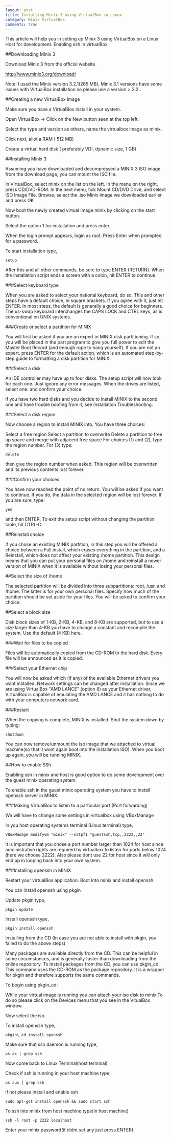 ```yaml
---
layout: post
title: Installing Minix 3 using VirtualBox in Linux 
category: Minix VirtualBox
comments: true
---
```


This article will help you in setting up Minix 3 using VirtualBox on a Linux Host for development.
Enabling ssh in virtualBox


##Downloading Minix 3

Download Minix 3 from the official website

http://www.minix3.org/download/

Note: I used the Minix version 3.2.1(265 MB), Minix 3.1 versions have some issues with VirtualBox installation so please use a version > 3.2 .

##Creating a new VirtualBox Image

Make sure you have a VirtualBox install in your system.

Open VirtualBox -> Click on the New button seen at the top left.

Select the type and version as others, name the virtualbox image as minix.

Click next, allot a RAM ( 512 MB) 

Create a virtual hard disk ( preferably VDI, dynamic size, 1 GB)


##Installing Minix 3 

Assuming you have downloaded and decompressed a MINIX 3 ISO image from the download page, you can mount the ISO file:

In VirtualBox, select minix on the list on the left.
In the menu on the right, press CD/DVD-ROM.
In the next menu, tick Mount CD/DVD Drive, and select ISO Image File.
Browse, select the .iso Minix image we downloaded earlier and press OK

Now boot the newly created virtual Image minix by clicking on the start button.

Select the option 1 for installation and press enter.

When the login prompt appears, login as root. Press Enter when prompted for a password.

To start installation type,
    
    setup

After this and all other commands, be sure to type ENTER (RETURN). When the installation script ends a screen with a colon, hit ENTER to continue.

###Select keyboard type

When you are asked to select your national keyboard, do so. This and other steps have a default choice, in square brackets. If you agree with it, just hit ENTER. In most steps, the default is generally a good choice for beginners. The us-swap keyboard interchanges the CAPS LOCK and CTRL keys, as is conventional on UNIX systems.

###Create or select a partition for MINIX

You will first be asked if you are an expert in MINIX disk partitioning. If so, you will be placed in the part program to give you full power to edit the Master Boot Record (and enough rope to hang yourself). If you are not an expert, press ENTER for the default action, which is an automated step-by-step guide to formatting a disk partition for MINIX.

###Select a disk

An IDE controller may have up to four disks. The setup script will now look for each one. Just ignore any error messages. When the drives are listed, select one. and confirm your choice.

If you have two hard disks and you decide to install MINIX to the second one and have trouble booting from it, see Installation Troubleshooting.

###Select a disk region

Now choose a region to install MINIX into. You have three choices:

Select a free region
Select a partition to overwrite
Delete a partition to free up space and merge with adjacent free space
For choices (1) and (2), type the region number. For (3) type:


    delete

then give the region number when asked. This region will be overwritten and its previous contents lost forever.

###Confirm your choices

You have now reached the point of no return. You will be asked if you want to continue. If you do, the data in the selected region will be lost forever. If you are sure, type:


    yes

and then ENTER. To exit the setup script without changing the partition table, hit CTRL-C.

##Reinstall choice

If you chose an existing MINIX partition, in this step you will be offered a choice between a Full install, which erases everything in the partition, and a Reinstall, which does not affect your existing /home partition. This design means that you can put your personal files on /home and reinstall a newer version of MINIX when it is available without losing your personal files.

##Select the size of /home

The selected partition will be divided into three subpartitions: root, /usr, and /home. The latter is for your own personal files. Specify how much of the partition should be set aside for your files. You will be asked to confirm your choice.

##Select a block size

Disk block sizes of 1-KB, 2-KB, 4-KB, and 8-KB are supported, but to use a size larger than 4-KB you have to change a constant and recompile the system. Use the default (4 KB) here.

###Wait for files to be copied

Files will be automatically copied from the CD-ROM to the hard disk. Every file will be announced as it is copied.

###Select your Ethernet chip

You will now be asked which (if any) of the available Ethernet drivers you want installed. Network settings can be changed after installation. 
Since we are using VirtualBox "AMD LANCE" (option 8) as your Ethernet driver, VirtualBox is capable of emulating the AMD LANCE and it has nothing to do with your computers network card.

###Restart

When the copying is complete, MINIX is installed. Shut the system down by typing:

    shutdown

You can now remove/unmount the iso image that we attached to virtual machine(so that it wont again boot into the installation ISO). When you boot up again, you will be running MINIX.

##How to enable SSh

Enabling ssh in minix and host is good option to do some development over the guest minix operating system.

To enable ssh in the guest minix operating system you have to install openssh server in MINIX.

###Making VirtualBox to listen to a particular port (Port forwarding) 

We will have to change some settings in virtualbox using VBoxManage 

In you host operating systems terminal (Linux terminal) type,

    VBoxManage modifyvm "minix" --natpf1 "guestssh,tcp,,2222,,22"

It is important that you chose a port number larger than 1024 for host since administrative rights are required by virtualbox to listen for ports below 1024 (here we choose 2222). Also please dont use 22 for host since it will only end up in looping back into your own system.

###Installing openssh in MINIX

Restart your virtualBox application. Boot into minix and install openssh.

You can install openssh using pkgin 

Update pkgin type,

    pkgin update 

Install openssh type,

    pkgin install openssh

Installing from the CD (In case you are not able to install with pkgin, you failed to do the above steps)

Many packages are available directly from the CD. This can be helpful in some circumstances, and is generally faster than downloading from the online repository.
To install packages from the CD, you can use pkgin\_cd. This command uses the CD-ROM as the package repository. It is a wrapper for pkgin and therefore supports the same commands.

To begin using pkgin\_cd:

While your virtual image is running you can attach your iso disk to minix.To do so please click on the Devices menu that you see in the VitualBox window.

Now select the iso.

To install openssh type,
        
    pkgin\_cd install openssh

Make sure that ssh daemon is running type,

    ps ax | grep ssh

Now come back to Linux Terminal(host terminal)

Check if ssh is running in your host machine type,
    
    ps aux | grep ssh

if not please install and enable ssh 

    sudo apt-get install openssh && sudo start ssh

To ssh into minix from host machine type(in host machine)

    ssh -l root -p 2222 localhost 

Enter your minix password(if didnt set any just press ENTER).
